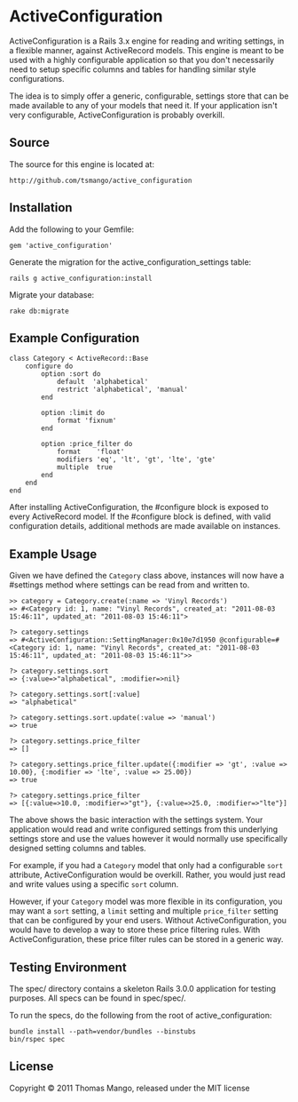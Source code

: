 # ActiveConfiguration

ActiveConfiguration is a Rails 3.x engine for reading and writing settings, in 
a flexible manner, against ActiveRecord models. This engine is meant to be used 
with a highly configurable application so that you don't necessarily need to 
setup specific columns and tables for handling similar style configurations.

The idea is to simply offer a generic, configurable, settings store that can 
be made available to any of your models that need it. If your application isn't 
very configurable, ActiveConfiguration is probably overkill.

## Source

The source for this engine is located at:

	http://github.com/tsmango/active_configuration

## Installation

Add the following to your Gemfile:

	gem 'active_configuration'

Generate the migration for the active\_configuration\_settings table:

	rails g active_configuration:install

Migrate your database:

	rake db:migrate

## Example Configuration

	class Category < ActiveRecord::Base
		configure do
			option :sort do
				default  'alphabetical'
				restrict 'alphabetical', 'manual'
			end
			
			option :limit do
				format 'fixnum'
			end
			
			option :price_filter do
				format    'float'
				modifiers 'eq', 'lt', 'gt', 'lte', 'gte'
				multiple  true
			end
		end
	end

After installing ActiveConfiguration, the #configure block is exposed to every 
ActiveRecord model. If the #configure block is defined, with valid 
configuration details, additional methods are made available on instances.

## Example Usage

Given we have defined the `Category` class above, instances will now have a #settings 
method where settings can be read from and written to.

	>> category = Category.create(:name => 'Vinyl Records')
	=> #<Category id: 1, name: "Vinyl Records", created_at: "2011-08-03 15:46:11", updated_at: "2011-08-03 15:46:11">
	
	?> category.settings
	=> #<ActiveConfiguration::SettingManager:0x10e7d1950 @configurable=#<Category id: 1, name: "Vinyl Records", created_at: "2011-08-03 15:46:11", updated_at: "2011-08-03 15:46:11">>
	
	?> category.settings.sort
	=> {:value=>"alphabetical", :modifier=>nil}
	
	?> category.settings.sort[:value]
	=> "alphabetical"
	
	?> category.settings.sort.update(:value => 'manual')
	=> true
	
	?> category.settings.price_filter
	=> []
	
	?> category.settings.price_filter.update({:modifier => 'gt', :value => 10.00}, {:modifier => 'lte', :value => 25.00})
	=> true
	
	?> category.settings.price_filter
	=> [{:value=>10.0, :modifier=>"gt"}, {:value=>25.0, :modifier=>"lte"}]

The above shows the basic interaction with the settings system. Your 
application would read and write configured settings from this 
underlying settings store and use the values however it would normally 
use specifically designed setting columns and tables.

For example, if you had a `Category` model that only had a configurable 
`sort` attribute, ActiveConfiguration would be overkill. Rather, you 
would just read and write values using a specific `sort` column.

However, if your `Category` model was more flexible in its configuration, 
you may want a `sort` setting, a `limit` setting and multiple `price_filter` 
setting that can be configured by your end users. Without ActiveConfiguration, 
you would have to develop a way to store these price filtering rules. With 
ActiveConfiguration, these price filter rules can be stored in a generic way.

## Testing Environment

The spec/ directory contains a skeleton Rails 3.0.0 application for testing 
purposes. All specs can be found in spec/spec/.

To run the specs, do the following from the root of active\_configuration:

	bundle install --path=vendor/bundles --binstubs
	bin/rspec spec

## License

Copyright &copy; 2011 Thomas Mango, released under the MIT license